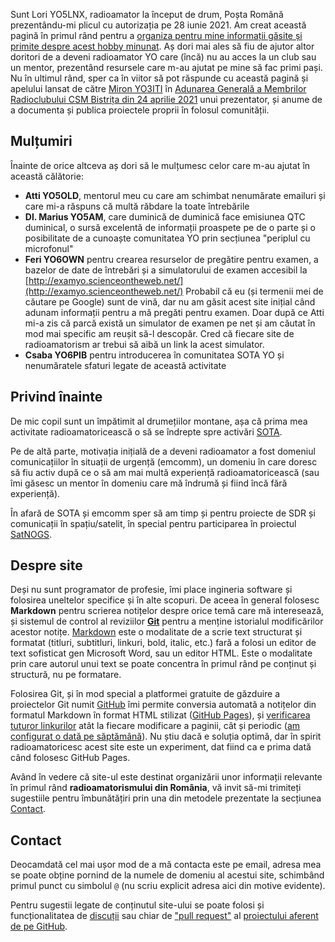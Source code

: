 Sunt Lori YO5LNX, radioamator la început de drum, Poșta Română prezentându-mi plicul cu autorizația pe 28 iunie 2021. Am creat această pagină în primul rând pentru a [organiza pentru mine informații găsite și primite despre acest hobby minunat](./linkuri_diverse_radioamatorism.md). Aș dori mai ales să fiu de ajutor altor doritori de a deveni radioamator YO care (încă) nu au acces la un club sau un mentor, prezentând resursele care m-au ajutat pe mine să fac primi pași. Nu în ultimul rând, sper ca în viitor să pot răspunde cu această pagină și apelului lansat de către [Miron YO3ITI](http://www.yo3iti.ro/wiki/index.php/Wiki_YO3ITI) în [Adunarea Generală a Membrilor Radioclubului CSM Bistrița din 24 aprilie 2021](https://www.youtube.com/watch?v=5wUo_7ORrUU&t=15531s) unui prezentator, și anume de a documenta și publica proiectele proprii în folosul comunității.

## Mulțumiri

Înainte de orice altceva aș dori să le mulțumesc celor care m-au ajutat în această călătorie:

- **Atti YO5OLD**, mentorul meu cu care am schimbat nenumărate emailuri și care mi-a răspuns că multă răbdare la toate întrebările
- **Dl. Marius YO5AM**, care duminică de duminică face emisiunea QTC duminical, o sursă excelentă de informații proaspete pe de o parte și o posibilitate de a cunoaște comunitatea YO prin secțiunea "periplul cu microfonul"
- **Feri YO6OWN** pentru crearea resurselor de pregătire pentru examen, a bazelor de date de întrebări și a simulatorului de examen accesibil la [http://examyo.scienceontheweb.net/](http://examyo.scienceontheweb.net/)  Probabil că eu (și termenii mei de căutare pe Google) sunt de vină, dar nu am găsit acest site inițial când adunam informații pentru a mă pregăti pentru examen. Doar după ce Atti mi-a zis că parcă există un simulator de examen pe net și am căutat în mod mai specific am reușit să-l descopăr. Cred că fiecare site de radioamatorism ar trebui să aibă un link la acest simulator.
- **Csaba YO6PIB** pentru introducerea în comunitatea SOTA YO și nenumăratele sfaturi legate de această activitate

## Privind înainte

De mic copil sunt un împătimit al drumețiilor montane, așa că prima mea activitate radioamatoricească o să se îndrepte spre activări [SOTA](https://www.sota.org.uk/).

Pe de altă parte, motivația inițială de a deveni radioamator a fost domeniul comunicațiilor în situații de urgență (emcomm), un domeniu în care doresc să fiu activ după ce o să am mai multă experiență radioamatoricească (sau îmi găsesc un mentor în domeniu care mă îndrumă și fiind încă fără experiență).

În afară de SOTA și emcomm sper să am timp și pentru proiecte de SDR și comunicații în spațiu/satelit, în special pentru participarea în proiectul [SatNOGS](https://satnogs.org/).

## Despre site

Deși nu sunt programator de profesie, îmi place ingineria software și folosirea uneltelor specifice și în alte scopuri. De aceea în general folosesc **Markdown** pentru scrierea notițelor despre orice temă care mă interesează, și sistemul de control al reviziilor **[Git](https://hosterion.ro/enciclopedie/gazduire/git)** pentru a menține istorialul modificărilor acestor notițe. [Markdown](https://www.markdownguide.org/basic-syntax/) este o modalitate de a scrie text structurat și formatat (titluri, subtitluri, linkuri, bold, italic, etc.) fară a folosi un editor de text sofisticat gen Microsoft Word, sau un editor HTML. Este o modalitate prin care autorul unui text se poate concentra în primul rând pe conținut și structură, nu pe formatare.

Folosirea Git, și în mod special a platformei gratuite de găzduire a proiectelor Git numit [GitHub](https://github.com/) îmi permite conversia automată a notițelor din formatul Markdown în format HTML stilizat ([GitHub Pages](https://pages.github.com/)), și [verificarea tuturor linkurilor](https://github.com/gaurav-nelson/github-action-markdown-link-check) atât la fiecare modificare a paginii, cât și periodic ([am configurat o dată pe săptămână](https://github.com/YO5LNX/yo5lnx.github.io/blob/main/.github/workflows/linkcheck.yml#L6)). Nu știu dacă e soluția optimă, dar în spirit radioamatoricesc acest site este un experiment, dat fiind ca e prima dată când folosesc GitHub Pages.

Având în vedere că site-ul este destinat organizării unor informații relevante în primul rând **radioamatorismului din România**, vă invit să-mi trimiteți sugestiile pentru îmbunătățiri prin una din metodele prezentate la secțiunea [Contact](#contact).

## Contact

Deocamdată cel mai ușor mod de a mă contacta este pe email, adresa mea se poate obține pornind de la numele de domeniu al acestui site, schimbând primul punct cu simbolul `@` (nu scriu explicit adresa aici din motive evidente).

Pentru sugestii legate de conținutul site-ului se poate folosi și funcționalitatea de [discuții](https://github.com/YO5LNX/yo5lnx.github.io/discussions/new) sau chiar de ["pull request"](https://github.com/YO5LNX/yo5lnx.github.io/pulls) al [proiectului aferent de pe GitHub](https://github.com/YO5LNX/yo5lnx.github.io).
